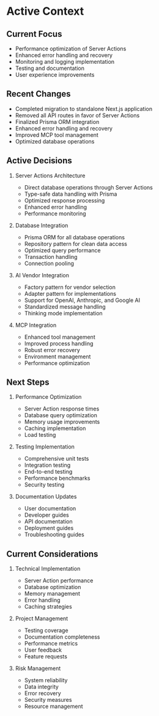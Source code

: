 # Active Context

## Current Focus

- Performance optimization of Server Actions
- Enhanced error handling and recovery
- Monitoring and logging implementation
- Testing and documentation
- User experience improvements

## Recent Changes

- Completed migration to standalone Next.js application
- Removed all API routes in favor of Server Actions
- Finalized Prisma ORM integration
- Enhanced error handling and recovery
- Improved MCP tool management
- Optimized database operations

## Active Decisions

1. Server Actions Architecture

   - Direct database operations through Server Actions
   - Type-safe data handling with Prisma
   - Optimized response processing
   - Enhanced error handling
   - Performance monitoring

2. Database Integration

   - Prisma ORM for all database operations
   - Repository pattern for clean data access
   - Optimized query performance
   - Transaction handling
   - Connection pooling

3. AI Vendor Integration

   - Factory pattern for vendor selection
   - Adapter pattern for implementations
   - Support for OpenAI, Anthropic, and Google AI
   - Standardized message handling
   - Thinking mode implementation

4. MCP Integration

   - Enhanced tool management
   - Improved process handling
   - Robust error recovery
   - Environment management
   - Performance optimization

## Next Steps

1. Performance Optimization

   - Server Action response times
   - Database query optimization
   - Memory usage improvements
   - Caching implementation
   - Load testing

2. Testing Implementation

   - Comprehensive unit tests
   - Integration testing
   - End-to-end testing
   - Performance benchmarks
   - Security testing

3. Documentation Updates
   - User documentation
   - Developer guides
   - API documentation
   - Deployment guides
   - Troubleshooting guides

## Current Considerations

1. Technical Implementation

   - Server Action performance
   - Database optimization
   - Memory management
   - Error handling
   - Caching strategies

2. Project Management

   - Testing coverage
   - Documentation completeness
   - Performance metrics
   - User feedback
   - Feature requests

3. Risk Management
   - System reliability
   - Data integrity
   - Error recovery
   - Security measures
   - Resource management
